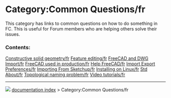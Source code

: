 # Category:Common Questions/fr
This category has links to common questions on how to do something in FC. This is useful for Forum members who are helping others solve their issues.

### Contents:

    
  [Constructive solid geometry/fr](Constructive_solid_geometry/fr.md)   [Feature editing/fr](Feature_editing/fr.md)           [FreeCAD and DWG Import/fr](FreeCAD_and_DWG_Import/fr.md)
  [FreeCAD used in production/fr](FreeCAD_used_in_production/fr.md)     [Help FreeCAD/fr](Help_FreeCAD/fr.md)                 [Import Export Preferences/fr](Import_Export_Preferences/fr.md)
  [Importing From Sketchup/fr](Importing_From_Sketchup/fr.md)           [Installing on Linux/fr](Installing_on_Linux/fr.md)   [Std About/fr](Std_About/fr.md)
  [Topological naming problem/fr](Topological_naming_problem/fr.md)     [Video tutorials/fr](Video_tutorials/fr.md)



---
![](images/Right_arrow.png) [documentation index](../README.md) > Category:Common Questions/fr
